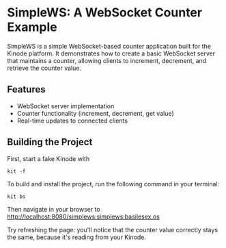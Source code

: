 # SimpleWS: A WebSocket Counter Example

SimpleWS is a simple WebSocket-based counter application built for the Kinode platform. It demonstrates how to create a basic WebSocket server that maintains a counter, allowing clients to increment, decrement, and retrieve the counter value.

## Features

- WebSocket server implementation
- Counter functionality (increment, decrement, get value)
- Real-time updates to connected clients

## Building the Project
First, start a fake Kinode with
```
kit -f
```

To build and install the project, run the following command in your terminal:
```
kit bs
```

Then navigate in your browser to [http://localhost:8080/simplews:simplews:basilesex.os](http://localhost:8080/simplews:simplews:basilesex.os)

Try refreshing the page: you'll notice that the counter value correctly stays the same, because it's reading from your Kinode.